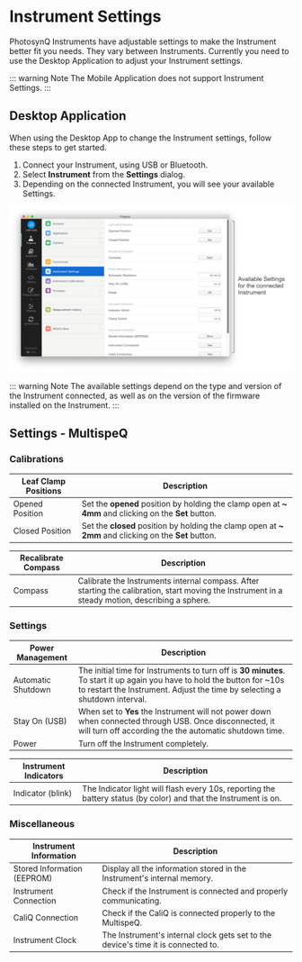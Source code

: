 # Instrument Settings

PhotosynQ Instruments have adjustable settings to make the Instrument better fit you needs. They vary between Instruments. Currently you need to use the Desktop Application to adjust your Instrument settings.

::: warning Note
The Mobile Application does not support Instrument Settings.
:::

## Desktop Application

When using the Desktop App to change the Instrument settings, follow these steps to get started.

1. Connect your Instrument, using USB or Bluetooth.
2. Select **Instrument** from the **Settings** dialog.
3. Depending on the connected Instrument, you will see your available Settings.

![Settings Dialog to adjust the Instrument settings.](./images/instrument-settings-desktop-app.png)

::: warning Note
The available settings depend on the type and version of the Instrument connected, as well as on the version of the firmware installed on the Instrument.
:::

## Settings - MultispeQ

### Calibrations

| Leaf Clamp Positions | Description |
| -------------------- |-------------|
| Opened Position | Set the **opened** position by holding the clamp open at **~ 4mm** and clicking on the **Set** button. |
| Closed Position | Set the **closed** position by holding the clamp open at **~ 2mm** and clicking on the **Set** button. |

| Recalibrate Compass | Description |
| ------------------- | ----------- |
| Compass | Calibrate the Instruments internal compass. After starting the calibration, start moving the Instrument in a steady motion, describing a sphere. |

### Settings

| Power Management | Description |
| ---------------- | ----------- |
| Automatic Shutdown | The initial time for Instruments to turn off is **30 minutes**. To start it up again you have to hold the button for ~10s to restart the Instrument. Adjust the time by selecting a shutdown interval. |
| Stay On (USB) | When set to **Yes** the Instrument will not power down when connected through USB. Once disconnected, it will turn off according the the automatic shutdown time. |
| Power | Turn off the Instrument completely. |

| Instrument Indicators | Description |
| --------------------- | ----------- |
| Indicator (blink) | The Indicator light will flash every 10s, reporting the battery status (by color) and that the Instrument is on. |

### Miscellaneous

| Instrument Information | Description |
| ---------------------- | ----------- |
| Stored Information (EEPROM) | Display all the information stored in the Instrument's internal memory. |
| Instrument Connection | Check if the Instrument is connected and properly communicating. |
| CaliQ Connection | Check if the CaliQ is connected properly to the MultispeQ. |
| Instrument Clock | The Instrument's internal clock gets set to the device's time it is connected to. |
